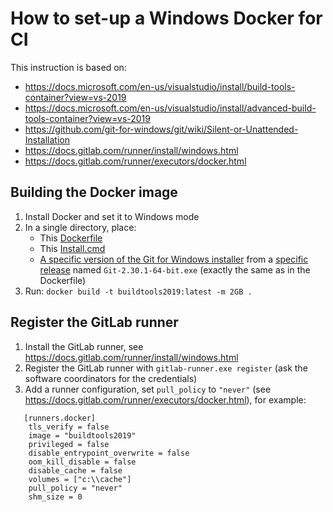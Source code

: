 # How to set-up a Windows Docker for CI

This instruction is based on:

* https://docs.microsoft.com/en-us/visualstudio/install/build-tools-container?view=vs-2019
* https://docs.microsoft.com/en-us/visualstudio/install/advanced-build-tools-container?view=vs-2019
* https://github.com/git-for-windows/git/wiki/Silent-or-Unattended-Installation
* https://docs.gitlab.com/runner/install/windows.html
* https://docs.gitlab.com/runner/executors/docker.html

## Building the Docker image

1. Install Docker and set it to Windows mode
1. In a single directory, place:
   * This [Dockerfile](/contrib/buildtools2019/Dockerfile)
   * This [Install.cmd](/contrib/buildtools2019/Install.cmd)
   * [A specific version of the Git for Windows installer](https://github.com/git-for-windows/git/releases/download/v2.30.1.windows.1/Git-2.30.1-64-bit.exe) from a [specific release](https://github.com/git-for-windows/git/releases/tag/v2.30.1.windows.1) named `Git-2.30.1-64-bit.exe` (exactly the same as in the Dockerfile)
1. Run: `docker build -t buildtools2019:latest -m 2GB .`

## Register the GitLab runner

1. Install the GitLab runner, see https://docs.gitlab.com/runner/install/windows.html
1. Register the GitLab runner with `gitlab-runner.exe register` (ask the software coordinators for the credentials)
1. Add a runner configuration, set `pull_policy` to `"never"` (see https://docs.gitlab.com/runner/executors/docker.html), for example:
```
   [runners.docker]
    tls_verify = false
    image = "buildtools2019"
    privileged = false
    disable_entrypoint_overwrite = false
    oom_kill_disable = false
    disable_cache = false
    volumes = ["c:\\cache"]
    pull_policy = "never"
    shm_size = 0
